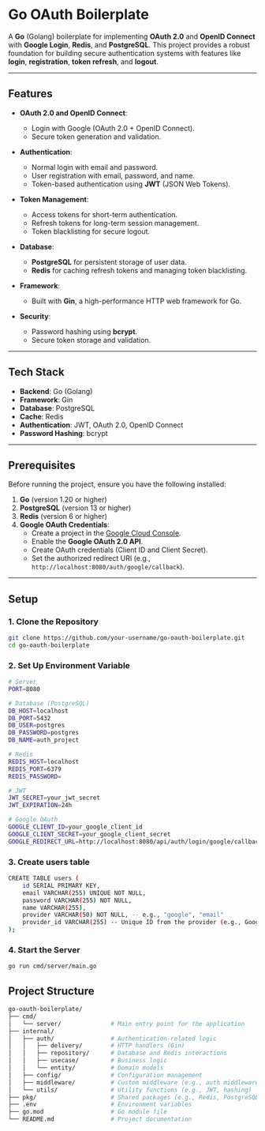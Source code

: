 # Go OAuth Boilerplate

A **Go** (Golang) boilerplate for implementing **OAuth 2.0** and **OpenID Connect** with **Google Login**, **Redis**, and **PostgreSQL**. This project provides a robust foundation for building secure authentication systems with features like **login**, **registration**, **token refresh**, and **logout**.

---

## Features

- **OAuth 2.0 and OpenID Connect**:
  - Login with Google (OAuth 2.0 + OpenID Connect).
  - Secure token generation and validation.

- **Authentication**:
  - Normal login with email and password.
  - User registration with email, password, and name.
  - Token-based authentication using **JWT** (JSON Web Tokens).

- **Token Management**:
  - Access tokens for short-term authentication.
  - Refresh tokens for long-term session management.
  - Token blacklisting for secure logout.

- **Database**:
  - **PostgreSQL** for persistent storage of user data.
  - **Redis** for caching refresh tokens and managing token blacklisting.

- **Framework**:
  - Built with **Gin**, a high-performance HTTP web framework for Go.

- **Security**:
  - Password hashing using **bcrypt**.
  - Secure token storage and validation.

---

## Tech Stack

- **Backend**: Go (Golang)
- **Framework**: Gin
- **Database**: PostgreSQL
- **Cache**: Redis
- **Authentication**: JWT, OAuth 2.0, OpenID Connect
- **Password Hashing**: bcrypt

---

## Prerequisites

Before running the project, ensure you have the following installed:

1. **Go** (version 1.20 or higher)
2. **PostgreSQL** (version 13 or higher)
3. **Redis** (version 6 or higher)
4. **Google OAuth Credentials**:
   - Create a project in the [Google Cloud Console](https://console.cloud.google.com/).
   - Enable the **Google OAuth 2.0 API**.
   - Create OAuth credentials (Client ID and Client Secret).
   - Set the authorized redirect URI (e.g., `http://localhost:8080/auth/google/callback`).

---

## Setup

### 1. Clone the Repository

```bash
git clone https://github.com/your-username/go-oauth-boilerplate.git
cd go-oauth-boilerplate
```

### 2. Set Up Environment Variable
```bash
# Server
PORT=8080

# Database (PostgreSQL)
DB_HOST=localhost
DB_PORT=5432
DB_USER=postgres
DB_PASSWORD=postgres
DB_NAME=auth_project

# Redis
REDIS_HOST=localhost
REDIS_PORT=6379
REDIS_PASSWORD=

# JWT
JWT_SECRET=your_jwt_secret
JWT_EXPIRATION=24h

# Google OAuth
GOOGLE_CLIENT_ID=your_google_client_id
GOOGLE_CLIENT_SECRET=your_google_client_secret
GOOGLE_REDIRECT_URL=http://localhost:8080/api/auth/login/google/callback
```

### 3. Create users table
```bash
CREATE TABLE users (
    id SERIAL PRIMARY KEY,
    email VARCHAR(255) UNIQUE NOT NULL,
    password VARCHAR(255) NOT NULL,
    name VARCHAR(255),
    provider VARCHAR(50) NOT NULL, -- e.g., "google", "email"
    provider_id VARCHAR(255) -- Unique ID from the provider (e.g., Google ID)
);
```

### 4. Start the Server
```bash
go run cmd/server/main.go
```

## Project Structure
```bash
go-oauth-boilerplate/
├── cmd/
│   └── server/              # Main entry point for the application
├── internal/
│   ├── auth/                # Authentication-related logic
│   │   ├── delivery/        # HTTP handlers (Gin)
│   │   ├── repository/      # Database and Redis interactions
│   │   ├── usecase/         # Business logic
│   │   └── entity/          # Domain models
│   ├── config/              # Configuration management
│   ├── middleware/          # Custom middleware (e.g., auth middleware)
│   └── utils/               # Utility functions (e.g., JWT, hashing)
├── pkg/                     # Shared packages (e.g., Redis, PostgreSQL clients)
├── .env                     # Environment variables
├── go.mod                   # Go module file
└── README.md                # Project documentation
```
